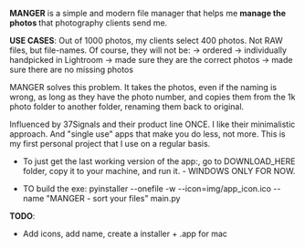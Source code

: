 
<b>MANGER</b> is a simple and modern file manager that helps me <b>manage the photos </b>that photography clients send me. 


<b>USE CASES</b>: Out of 1000 photos, my clients select 400 photos. Not RAW files, but file-names. 
Of course, they will not be: 
-> ordered
-> individually handpicked in Lightroom
-> made sure they are the correct photos
-> made sure there are no missing photos

MANGER solves this problem. It takes the photos, even if the naming is wrong, as long as they have the photo number, and copies them from the 1k photo folder to another folder, renaming them back to original.


Influenced by 37Signals and their product line ONCE. I like their minimalistic approach. And "single use" apps that make you do less, not more. 
This is my first personal project that I use on a regular basis. 


- To just get the last working version of the app:, go to DOWNLOAD_HERE folder, copy it to your machine, and run it. - WINDOWS ONLY FOR NOW. 

- TO build the exe:
pyinstaller --onefile -w --icon=img/app_icon.ico --name "MANGER - sort your files" main.py


<b>TODO</b>:
- Add icons, add name, create a installer + .app for mac
